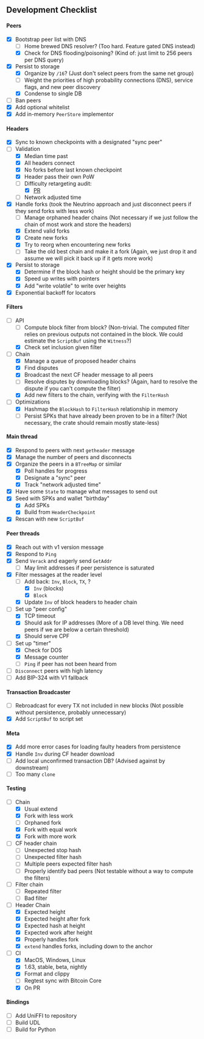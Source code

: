 ## Development Checklist

#### Peers

- [x] Bootstrap peer list with DNS
  - [ ] Home brewed DNS resolver? (Too hard. Feature gated DNS instead)
  - [x] Check for DNS flooding/poisoning? (Kind of: just limit to 256 peers per DNS query)
- [x] Persist to storage
  - [x] Organize by `/16`? (Just don't select peers from the same net group)
  - [ ] Weight the priorities of high probability connections (DNS), service flags, and new peer discovery
  - [x] Condense to single DB
- [ ] Ban peers
- [x] Add optional whitelist
- [x] Add in-memory `PeerStore` implementor

#### Headers

- [x] Sync to known checkpoints with a designated "sync peer"
- [ ] Validation
  - [x] Median time past
  - [x] All headers connect
  - [x] No forks before last known checkpoint
  - [x] Header pass their own PoW
  - [ ] Difficulty retargeting audit:
    - [x] [PR](https://github.com/rust-bitcoin/rust-bitcoin/pull/2740)
  - [ ] Network adjusted time
- [x] Handle forks (took the Neutrino approach and just disconnect peers if they send forks with less work)
  - [ ] Manage orphaned header chains (Not necessary if we just follow the chain of most work and store the headers)
  - [x] Extend valid forks
  - [x] Create new forks
  - [x] Try to reorg when encountering new forks
  - [ ] Take the old best chain and make it a fork (Again, we just drop it and assume we will pick it back up if it gets more work)
- [x] Persist to storage
  - [x] Determine if the block hash or height should be the primary key
  - [x] Speed up writes with pointers
  - [x] Add "write volatile" to write over heights
- [x] Exponential backoff for locators

#### Filters

- [ ] API
  - [ ] Compute block filter from block? (Non-trivial. The computed filter relies on previous outputs not contained in the block. We could estimate the `ScriptBuf` using the `Witness`?)
  - [x] Check set inclusion given filter
- [ ] Chain
  - [x] Manage a queue of proposed header chains
  - [x] Find disputes
  - [x] Broadcast the next CF header message to all peers
  - [ ] Resolve disputes by downloading blocks? (Again, hard to resolve the dispute if you can't compute the filter)
  - [x] Add new filters to the chain, verifying with the `FilterHash`
- [ ] Optimizations
  - [x] Hashmap the `BlockHash` to `FilterHash` relationship in memory
  - [ ] Persist SPKs that have already been proven to be in a filter? (Not necessary, the crate should remain mostly state-less)

#### Main thread

- [x] Respond to peers with next `getheader` message
- [x] Manage the number of peers and disconnects
- [x] Organize the peers in a `BTreeMap` or similar
  - [x] Poll handles for progress
  - [x] Designate a "sync" peer
  - [x] Track "network adjusted time"
- [x] Have some `State` to manage what messages to send out
- [x] Seed with SPKs and wallet "birthday"
  - [x] Add SPKs
  - [x] Build from `HeaderCheckpoint`
- [x] Rescan with new `ScriptBuf`

#### Peer threads

- [x] Reach out with v1 version message
- [x] Respond to `Ping`
- [x] Send `Verack` and eagerly send `GetAddr`
  - [ ] May limit addresses if peer persistence is saturated
- [x] Filter messages at the reader level
  - [ ] Add back: `Inv`, `Block`, `TX`, ?
    - [x] `Inv` (blocks)
    - [x] `Block`
  - [x] Update `Inv` of block headers to header chain
- [ ] Set up "peer config"
  - [x] TCP timeout
  - [x] Should ask for IP addresses (More of a DB level thing. We need peers if we are below a certain threshold)
  - [x] Should serve CPF
- [ ] Set up "timer"
  - [x] Check for DOS
  - [x] Message counter
  - [ ] `Ping` if peer has not been heard from
- [ ] `Disconnect` peers with high latency
- [ ] Add BIP-324 with V1 fallback

#### Transaction Broadcaster

- [ ] Rebroadcast for every TX not included in new blocks (Not possible without persistence, probably unnecessary)
- [x] Add `ScriptBuf` to script set

#### Meta

- [x] Add more error cases for loading faulty headers from persistence
- [x] Handle `Inv` during CF header download
- [ ] Add local unconfirmed transaction DB? (Advised against by downstream)
- [ ] Too many `clone`

#### Testing

- [ ] Chain
  - [x] Usual extend
  - [x] Fork with less work
  - [ ] Orphaned fork
  - [x] Fork with equal work
  - [x] Fork with more work
- [ ] CF header chain
  - [ ] Unexpected stop hash
  - [ ] Unexpected filter hash
  - [ ] Multiple peers expected filter hash
  - [ ] Properly identify bad peers (Not testable without a way to compute the filters)
- [ ] Filter chain
  - [ ] Repeated filter
  - [ ] Bad filter
- [ ] Header Chain
  - [x] Expected height
  - [x] Expected height after fork
  - [x] Expected hash at height
  - [x] Expected work after height
  - [x] Properly handles fork
  - [x] `extend` handles forks, including down to the anchor
- [ ] CI
  - [x] MacOS, Windows, Linux
  - [x] 1.63, stable, beta, nightly
  - [x] Format and clippy
  - [ ] Regtest sync with Bitcoin Core
  - [x] On PR

#### Bindings

- [ ] Add UniFFI to repository
- [ ] Build UDL
- [ ] Build for Python
